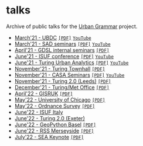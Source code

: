 # talks

Archive of public talks for the [Urban Grammar](https://urbangrammarai.github.io/) project.

- [March'21 - UBDC](202103_ubdc/index.html) [`[PDF]`](202103_ubdc/index.pdf) [`YouTube`](https://www.youtube.com/watch?v=5fq1bJX9NcE)
- [March'21 - SAD seminars](202103_sad/index.html) [`[PDF]`](202103_sad/index.pdf) [`YouTube`](https://www.youtube.com/watch?v=pTiy6uvhw-4)
- [April'21 - GDSL internal seminars](202104_gdsl/index.html) [`[PDF]`](202104_gdsl/index.pdf)
- [June'21 - ISUF conference](202106_isuf/index.html) [`[PDF]`](202106_isuf/index.pdf) [`YouTube`](https://www.youtube.com/watch?v=8d4e1uVMg3g)
- [June'21 - Turing Urban Analytics](202106_ati/index.html) [`[PDF]`](202106_ati/index.pdf) [`YouTube`](https://youtu.be/fHccCnUF9yc)
- [November'21 - Turing Townhall](202111_ati/index.html) [`[PDF]`](202111_ati/index.pdf)
- [November'21 - CASA Seminars](202111_casa/index.html) [`[PDF]`](202111_casa/index.pdf) [`YouTube`](https://youtu.be/drqIXgK8ptI)
- [November'21 - Turing 2.0 (Leeds)](202111_ati_leeds/index.html) [`[PDF]`](202111_ati_leeds/index.pdf)
- [December'21 - Turing/Met Office](202112_mo/index.html) [`[PDF]`](202112_mo/index.pdf)
- [April'22 - GISRUK](202204_gisruk/index.html) [`[PDF]`](202204_gisruk/index.pdf)
- [May'22 - University of Chicago](202205_uc/index.html) [`[PDF]`](202205_uc/index.pdf)
- [May'22 - Ordnance Survey](202205_OS/index.html) [`[PDF]`](202205_OS/index.pdf)
- [June'22 - ISUF Italy](202206_isufitaly/index.html)
- [June'22 - Turing 2.0 (Exeter)](202206_ati_exeter/index.html)
- [June'22 - GeoPython Basel](202206_geopython/index.html) [`[PDF]`](202206_geopython/index.pdf)
- [June'22 - RSS Merseyside](202206_rss_merseyside/index.html) [`[PDF]`](202206_rss_merseyside/index.pdf)
- [July'22 - SEA Keynote](202207_sea/index.html) [`[PDF]`](202207_sea/index.pdf)
